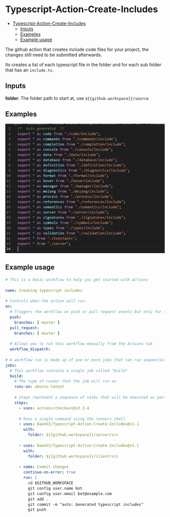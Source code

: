 # Typescript-Action-Create-Includes

- [Typescript-Action-Create-Includes](#typescript-action-create-includes)
  - [Inputs](#inputs)
  - [Examples](#examples)
  - [Example usage](#example-usage)

The github action that creates include code files for your project, the changes still need to be submitted afterwards.

Its creates a list of each typescript file in the folder and for each sub folder that has an `include.ts`.

## Inputs

**folder**:
The folder path to start at, use `${{github.workspace}}/source`

## Examples

![example](https://raw.githubusercontent.com/DaanV2/Typescript-Action-Create-Includes/main/assets/example.PNG)

## Example usage

```yml
# This is a basic workflow to help you get started with Actions

name: Creating typescript includes

# Controls when the action will run. 
on:
  # Triggers the workflow on push or pull request events but only for the master branch
  push:
    branches: [ master ]
  pull_request:
    branches: [ master ]

  # Allows you to run this workflow manually from the Actions tab
  workflow_dispatch:

# A workflow run is made up of one or more jobs that can run sequentially or in parallel
jobs:
  # This workflow contains a single job called "build"
  build:
    # The type of runner that the job will run on
    runs-on: ubuntu-latest

    # Steps represent a sequence of tasks that will be executed as part of the job
    steps:
      - uses: actions/checkout@v2.3.4

      # Runs a single command using the runners shell
      - uses: DaanV2/Typescript-Action-Create-Includes@v1.1
        with: 
          folder: ${{github.workspace}}/server/src

      - uses: DaanV2/Typescript-Action-Create-Includes@v1.1
        with: 
          folder: ${{github.workspace}}/client/src

      - name: Commit changes
        continue-on-error: true
        run: |
          cd $GITHUB_WORKSPACE
          git config user.name bot
          git config user.email bot@example.com
          git add .
          git commit -m "auto: Generated typescript includes"
          git push
```


